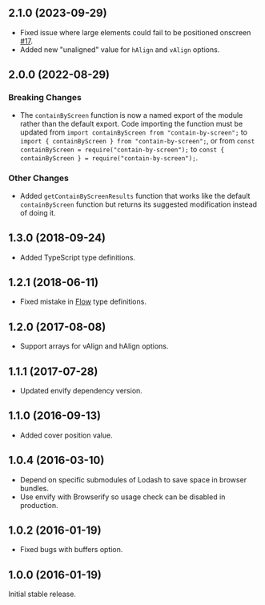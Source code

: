 ## 2.1.0 (2023-09-29)

- Fixed issue where large elements could fail to be positioned onscreen
  [#17](https://github.com/Macil/contain-by-screen/issues/17).
- Added new "unaligned" value for `hAlign` and `vAlign` options.

## 2.0.0 (2022-08-29)

### Breaking Changes

- The `containByScreen` function is now a named export of the module rather than
  the default export. Code importing the function must be updated from
  `import containByScreen from "contain-by-screen";` to
  `import { containByScreen } from "contain-by-screen";`, or from
  `const containByScreen = require("contain-by-screen");` to
  `const { containByScreen } = require("contain-by-screen");`.

### Other Changes

- Added `getContainByScreenResults` function that works like the default
  `containByScreen` function but returns its suggested modification instead of
  doing it.

## 1.3.0 (2018-09-24)

- Added TypeScript type definitions.

## 1.2.1 (2018-06-11)

- Fixed mistake in [Flow](https://flow.org/) type definitions.

## 1.2.0 (2017-08-08)

- Support arrays for vAlign and hAlign options.

## 1.1.1 (2017-07-28)

- Updated envify dependency version.

## 1.1.0 (2016-09-13)

- Added cover position value.

## 1.0.4 (2016-03-10)

- Depend on specific submodules of Lodash to save space in browser bundles.
- Use envify with Browserify so usage check can be disabled in production.

## 1.0.2 (2016-01-19)

- Fixed bugs with buffers option.

## 1.0.0 (2016-01-19)

Initial stable release.
